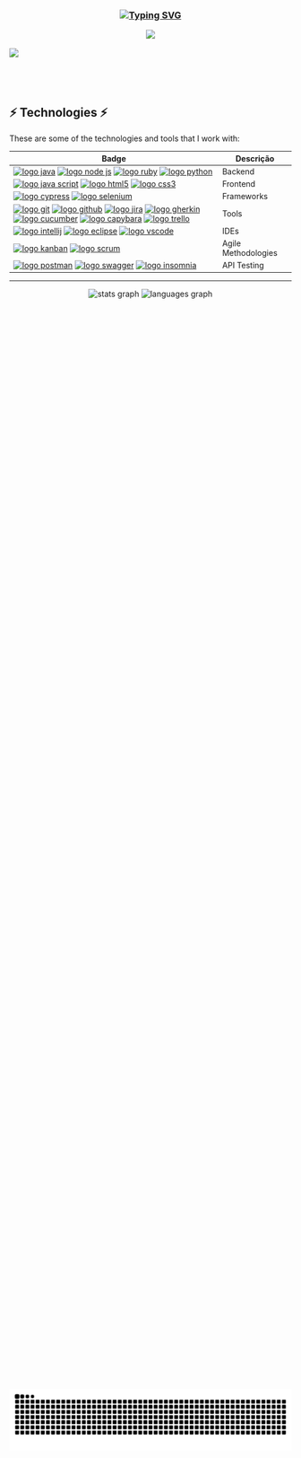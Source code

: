 <!-- **************************************************************** Silvia Avelar **************************************************************** -->
<h3 align="center"><a href="https://git.io/typing-svg"><img src="https://readme-typing-svg.demolab.com?font=Fira+Code&weight=500&size=25&pause=0&duration=4000&color=FF00FF&center=true&width=700&lines=Silvia Avelar" alt="Typing SVG" /></a></h3>

<p align="center">
<img src="https://readme-typing-svg.herokuapp.com/?font=Righteous&size=35&color=Fira&center=true&vCenter=true&width=650&height=70&duration=4000&lines=Desenvolvedora+WEB..." />

<img src="https://user-images.githubusercontent.com/73097560/115834477-dbab4500-a447-11eb-908a-139a6edaec5c.gif"><br><br><br><br>

<!-- **************************************************************** TECHNOLOGIES **************************************************************** -->

## ⚡ Technologies  ⚡

These are some of the technologies and tools that I work with:

| Badge | Descrição |
| --- | --- |
| [![logo java](https://img.shields.io/badge/-Java-007396?style=flat-square&logo=java)](#) [![logo node js](https://img.shields.io/badge/-Nodejs-339933?style=flat-square&logo=Node.js&logoColor=white)](#) [![logo ruby](https://img.shields.io/badge/-Ruby-black?style=flat-square&logo=ruby)](#) [![logo python](https://img.shields.io/badge/-Python-black?style=flat-square&logo=python)](#)| Backend | 
| [![logo java script](https://img.shields.io/badge/-JavaScript-black?style=flat-square&logo=javascript)](#) [![logo html5](https://img.shields.io/badge/-HTML5-E34F26?style=flat-square&logo=html5&logoColor=white)](#) [![logo css3](https://img.shields.io/badge/-CSS3-1572B6?style=flat-square&logo=css3)](#) | Frontend |
| [![logo cypress](https://img.shields.io/badge/-Cypress-black?style=flat-square&logo=cypress)](#) [![logo selenium](https://img.shields.io/badge/-Selenium-black?style=flat-square&logo=selenium)](#)  | Frameworks |
| [![logo git](https://img.shields.io/badge/-Git-black?style=flat-square&logo=git)](#) [![logo github](https://img.shields.io/badge/-GitHub-black?style=flat-square&logo=github)](#) [![logo jira](https://img.shields.io/badge/-Jira-black?style=flat-square&logo=jira)](#) [![logo gherkin](https://img.shields.io/badge/-Gherkin-black?style=flat-square&logo=gherkin)](#) [![logo cucumber](https://img.shields.io/badge/-Cucumber-black?style=flat-square&logo=cucumber)](#) [![logo capybara](https://img.shields.io/badge/-Capybara-black?style=flat-square&logo=capybara)](#) [![logo trello](https://img.shields.io/badge/-Trello-black?style=flat-square&logo=trello)](#) | Tools |
| [![logo intellij](https://img.shields.io/badge/-IntelliJ%20IDEA-black?style=flat-square&logo=intellij-idea&logoColor=white)](#) [![logo eclipse](https://img.shields.io/badge/-Eclipse-2C2255?style=flat-square&logo=eclipse&logoColor=white)](#) [![logo vscode](https://img.shields.io/badge/-VSCode-007ACC?style=flat-square&logo=visual-studio-code&logoColor=white)](#) | IDEs |
| [![logo kanban](https://img.shields.io/badge/-Kanban-2C2255?style=flat-square&logo=kanban&logoColor=white)](#) [![logo scrum](https://img.shields.io/badge/-Scrum-007ACC?style=flat-square&logo=scrum&logoColor=white)](#) | Agile Methodologies | 
| [![logo postman](https://img.shields.io/badge/-Postman-2C2255?style=flat-square&logo=postman&logoColor=white)](#) [![logo swagger](https://img.shields.io/badge/-Swagger-007ACC?style=flat-square&logo=swagger&logoColor=white)](#) [![logo insomnia](https://img.shields.io/badge/-Insomnia-2C2255?style=flat-square&logo=insomnia&logoColor=white)](#) | API Testing |

---

<div align="center">
  <img src="https://github-readme-stats.vercel.app/api?username=Silviaavelar&hide_title=false&hide_rank=false&show_icons=true&include_all_commits=true&count_private=true&disable_animations=false&theme=dracula&locale=en&hide_border=false" height="185" alt="stats graph" />
  <img src="https://github-readme-stats.vercel.app/api/top-langs?username=Silviaavelar&locale=en&hide_title=false&layout=compact&card_width=450&langs_count=20&theme=dracula&hide_border=false" height="185" alt="languages graph" />
</div>

<div style="display: flex; justify-content: center; align-items: center; height: 100vh;">
  <picture>
    <source media="(prefers-color-scheme: dark)" srcset="https://raw.githubusercontent.com/kkawan/kkawan/output/github-contribution-grid-snake-dark.svg">
    <source media="(prefers-color-scheme: light)" srcset="https://raw.githubusercontent.com/kkawan/kkawan/output/github-contribution-grid-snake-dark.svg">
    <img style="max-width: 100%; max-height: 100%;" alt="github contribution grid snake animation" src="https://raw.githubusercontent.com/kkawan/kkawan/output/github-contribution-grid-snake.svg">
  </picture>
</div>

